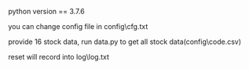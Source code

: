 python version == 3.7.6

you can change config file in config\cfg.txt

provide 16 stock data, run data.py to get all stock data(config\code.csv)

reset will record into log\log.txt
